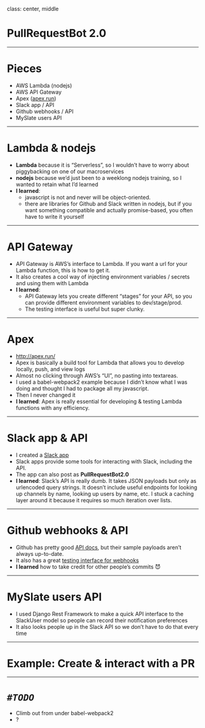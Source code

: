 class: center, middle

# PullRequestBot 2.0

---

# Pieces

* AWS Lambda (nodejs)
* AWS API Gateway
* Apex ([apex.run](http://apex.run))
* Slack app / API
* Github webhooks / API
* MySlate users API

---

# Lambda &amp; nodejs

* __Lambda__ because it is &ldquo;Serverless&rdquo;, so I wouldn&rsquo;t have to worry about piggybacking on one of our macroservices
* __nodejs__ because we&rsquo;d just been to a weeklong nodejs training, so I wanted to retain what I&rsquo;d learned
* __I learned__:
  * javascript is not and never will be object-oriented.
  * there are libraries for Github and Slack written in nodejs, but if you want something compatible and actually promise-based, you often have to write it yourself

---

# API Gateway

* API Gateway is AWS&rsquo;s interface to Lambda. If you want a url for your Lambda function, this is how to get it.
* It also creates a cool way of injecting environment variables / secrets and using them with Lambda
* __I learned__:
  * API Gateway lets you create different &ldquo;stages&rdquo; for your API, so you can provide different environment variables to dev/stage/prod.
  * The testing interface is useful but super clunky.

---

# Apex

* http://apex.run/
* Apex is basically a build tool for Lambda that allows you to develop locally, push, and view logs
* Almost no clicking through AWS&rsquo;s &ldquo;UI&rdquo;, no pasting into textareas.
* I used a babel-webpack2 example because I didn&rsquo;t know what I was doing and thought I had to package all my javascript.
* Then I never changed it
* __I learned__: Apex is really essential for developing &amp; testing Lambda functions with any efficiency.

---

# Slack app &amp; API

* I created a [Slack app](https://api.slack.com/apps/A4YTWTUTT)
* Slack apps provide some tools for interacting with Slack, including the API.
* The app can also post as __PullRequestBot2.0__
* __I learned__: Slack&rsquo;s API is really dumb. It takes JSON payloads but only as urlencoded query strings. It doesn&rsquo;t include useful endpoints for looking up channels by name, looking up users by name, etc. I stuck a caching layer around it because it requires so much iteration over lists.

---

# Github webhooks &amp; API

* Github has pretty good [API docs](https://developer.github.com/v3/), but their sample payloads aren&rsquo;t always up-to-date.
* It also has a great [testing interface for webhooks](https://github.com/organizations/slategroup/settings/hooks/13184300)
* __I learned__ how to take credit for other people&rsquo;s commits &#128520;

---

# MySlate users API

* I used Django Rest Framework to make a quick API interface to the SlackUser model so people can record their notification preferences
* It also looks people up in the Slack API so we don&rsquo;t have to do that every time

---

# Example: Create &amp; interact with a PR

---

# _`#TODO`_

* Climb out from under babel-webpack2
* ?
